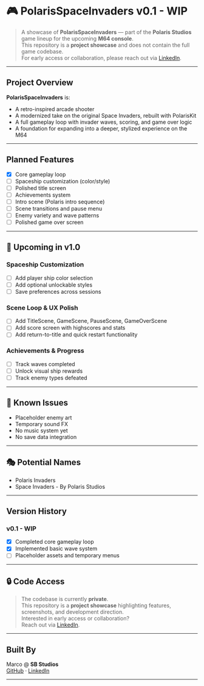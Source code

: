 # 🎮 PolarisSpaceInvaders v0.1 - WIP

> A showcase of **PolarisSpaceInvaders** — part of the **Polaris Studios** game lineup for the upcoming **M64 console**.  
> This repository is a **project showcase** and does not contain the full game codebase.  
> For early access or collaboration, please reach out via [LinkedIn](https://www.linkedin.com/in/marco-a-gonzalez99).

---

## Project Overview

**PolarisSpaceInvaders** is:

- A retro-inspired arcade shooter  
- A modernized take on the original Space Invaders, rebuilt with PolarisKit  
- A full gameplay loop with invader waves, scoring, and game over logic  
- A foundation for expanding into a deeper, stylized experience on the M64

---

## Planned Features

- [x] Core gameplay loop  
- [ ] Spaceship customization (color/style)  
- [ ] Polished title screen  
- [ ] Achievements system  
- [ ] Intro scene (Polaris intro sequence)  
- [ ] Scene transitions and pause menu  
- [ ] Enemy variety and wave patterns  
- [ ] Polished game over screen  

---

## 🚀 Upcoming in v1.0

### Spaceship Customization
- [ ] Add player ship color selection  
- [ ] Add optional unlockable styles  
- [ ] Save preferences across sessions  

### Scene Loop & UX Polish
- [ ] Add TitleScene, GameScene, PauseScene, GameOverScene  
- [ ] Add score screen with highscores and stats  
- [ ] Add return-to-title and quick restart functionality  

### Achievements & Progress
- [ ] Track waves completed  
- [ ] Unlock visual ship rewards  
- [ ] Track enemy types defeated  

---

## 🐞 Known Issues

- Placeholder enemy art  
- Temporary sound FX  
- No music system yet  
- No save data integration  

---

## 🎭 Potential Names

- Polaris Invaders  
- Space Invaders - By Polaris Studios

---

## Version History

### v0.1 - WIP
- [x] Completed core gameplay loop  
- [x] Implemented basic wave system  
- [ ] Placeholder assets and temporary menus  

---

## 🔒 Code Access

> The codebase is currently **private**.  
> This repository is a **project showcase** highlighting features, screenshots, and development direction.  
> Interested in early access or collaboration?  
> Reach out via [LinkedIn](https://www.linkedin.com/in/marco-a-gonzalez99).

---

## Built By

Marco @ **SB Studios**  
[GitHub](https://github.com/marcogonzalez99) · [LinkedIn](https://www.linkedin.com/in/marco-a-gonzalez99)

---
